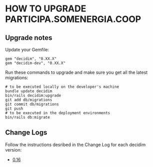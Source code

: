 # HOW TO UPGRADE PARTICIPA.SOMENERGIA.COOP

## Upgrade notes

Update your Gemfile:
```
gem "decidim", "0.XX.X"
gem "decidim-dev", "0.XX.X"
```

Run these commands to upgrade and make sure you get all the latest migrations:
```
# to be executed locally on the developer's machine
bundle update decidim
bin/rails decidim:upgrade
git add db/migrations
git commit db/migrations
git push
# to be executed in the deployment environments
bin/rails db:migrate
```

## Change Logs
Follow the instructions desribed in the Change Log for each decidim version:
- [0.16](https://github.com/decidim/decidim/blob/0.16-stable/CHANGELOG.md)
